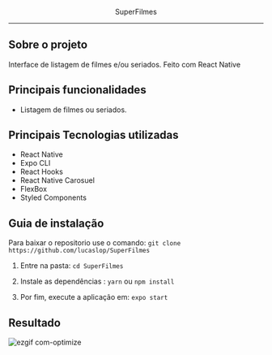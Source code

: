 <!--Cabeçalho-->
<p align="center">
SuperFilmes
</p>

<hr/>

## Sobre o projeto
Interface de listagem de filmes e/ou seriados. Feito com React Native

## Principais funcionalidades
* Listagem de filmes ou seriados.

## Principais Tecnologias utilizadas

* React Native
* Expo CLI
* React Hooks
* React Native Carosuel
* FlexBox
* Styled Components

## Guia de instalação

Para baixar o repositorio use o comando: `git clone https://github.com/lucaslop/SuperFilmes`

1. Entre na pasta: `cd SuperFilmes`

2. Instale as dependências : `yarn` ou `npm install`

3. Por fim, execute a aplicação em: `expo start`


## Resultado

![ezgif com-optimize](https://user-images.githubusercontent.com/38164895/88240393-58ad5200-cc5d-11ea-8ef7-3c3c1ce7fbae.gif)


